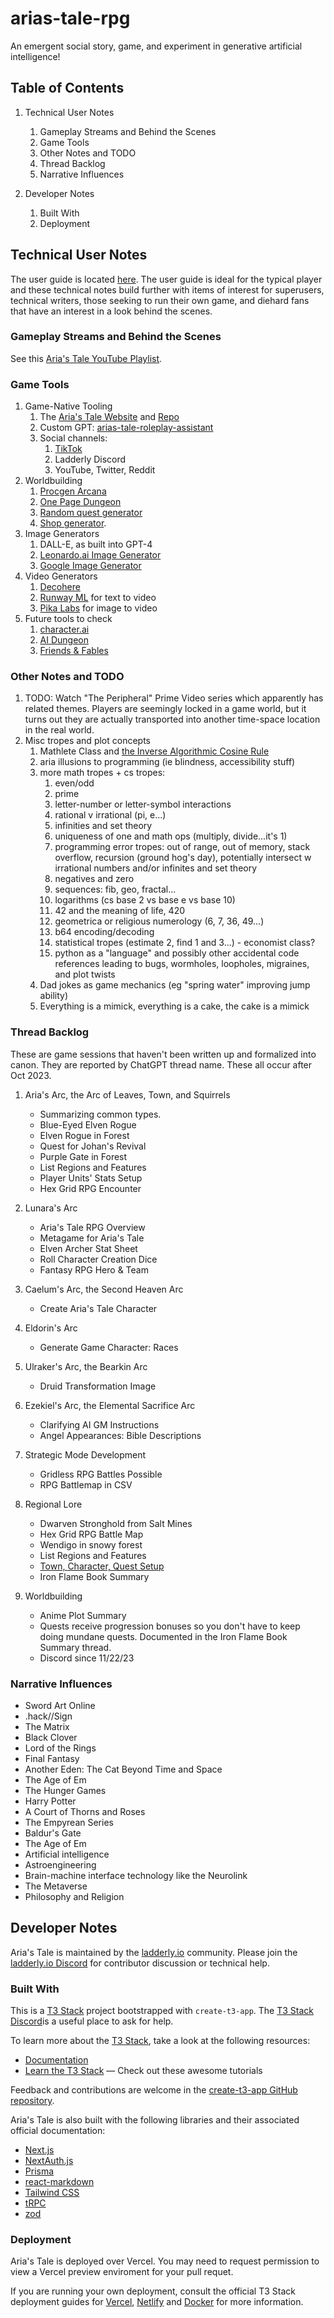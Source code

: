 # arias-tale-rpg

An emergent social story, game, and experiment in generative artificial intelligence!

## Table of Contents

1. Technical User Notes

   1. Gameplay Streams and Behind the Scenes
   2. Game Tools
   3. Other Notes and TODO
   4. Thread Backlog
   5. Narrative Influences

2. Developer Notes

   1. Built With
   2. Deployment

## Technical User Notes

The user guide is located [here](https://ariastale.com/game-manual). The user guide is ideal for the typical player and these technical notes build further with items of interest for superusers, technical writers, those seeking to run their own game, and diehard fans that have an interest in a look behind the scenes.

### Gameplay Streams and Behind the Scenes

See this [Aria's Tale YouTube Playlist](https://www.youtube.com/playlist?list=PL4hsXTgWARMwAaXEEQkGbD6JImaBrCTpM).

### Game Tools

1. Game-Native Tooling
   1. The [Aria's Tale Website](https://arias-tale-rpg.vercel.app/) and [Repo](https://github.com/Vandivier/arias-tale-rpg)
   2. Custom GPT: [arias-tale-roleplay-assistant](https://chat.openai.com/g/g-V5UqBQLKh-arias-tale-roleplay-assistant)
   3. Social channels:
      1. [TikTok](https://www.tiktok.com/@arias.tale.game)
      2. Ladderly Discord
      3. YouTube, Twitter, Reddit
2. Worldbuilding
   1. [Procgen Arcana](https://watabou.github.io/news.html)
   2. [One Page Dungeon](https://watabou.itch.io/one-page-dungeon)
   3. [Random quest generator](https://donjon.bin.sh/fantasy/adventure/)
   4. [Shop generator](https://donjon.bin.sh/d20/magic/shop.html).
3. Image Generators
   1. DALL-E, as built into GPT-4
   2. [Leonardo.ai Image Generator](https://leonardo.ai/)
   3. [Google Image Generator](https://www.google.com/search/images/)
4. Video Generators
   1. [Decohere](https://app.decohere.ai/turbo)
   2. [Runway ML](app.runwayml.com) for text to video
   3. [Pika Labs](https://pika.art/) for image to video
5. Future tools to check
   1. [character.ai](https://beta.character.ai/)
   2. [AI Dungeon](https://aidungeon.com/)
   3. [Friends & Fables](https://www.fables.gg/features)

### Other Notes and TODO

1. TODO: Watch "The Peripheral" Prime Video series which apparently has related themes. Players are seemingly locked in a game world, but it turns out they are actually transported into another time-space location in the real world.
2. Misc tropes and plot concepts
   1. Mathlete Class and [the Inverse Algorithmic Cosine Rule](https://www.youtube.com/watch?v=J5DgMm14ioc)
   2. aria illusions to programming (ie blindness, accessibility stuff)
   3. more math tropes + cs tropes:
      1. even/odd
      2. prime
      3. letter-number or letter-symbol interactions
      4. rational v irrational (pi, e...)
      5. infinities and set theory
      6. uniqueness of one and math ops (multiply, divide...it's 1)
      7. programming error tropes: out of range, out of memory, stack overflow, recursion (ground hog's day), potentially intersect w irrational numbers and/or infinites and set theory
      8. negatives and zero
      9. sequences: fib, geo, fractal...
      10. logarithms (cs base 2 vs base e vs base 10)
      11. 42 and the meaning of life, 420
      12. geometrica or religious numerology (6, 7, 36, 49...)
      13. b64 encoding/decoding
      14. statistical tropes (estimate 2, find 1 and 3...) - economist class?
      15. python as a "language" and possibly other accidental code references leading to bugs, wormholes, loopholes, migraines, and plot twists
   4. Dad jokes as game mechanics (eg "spring water" improving jump ability)
   5. Everything is a mimick, everything is a cake, the cake is a mimick

### Thread Backlog

These are game sessions that haven't been written up and formalized into canon. They are reported by ChatGPT thread name. These all occur after Oct 2023.

1. Aria's Arc, the Arc of Leaves, Town, and Squirrels

   - Summarizing common types.
   - Blue-Eyed Elven Rogue
   - Elven Rogue in Forest
   - Quest for Johan's Revival
   - Purple Gate in Forest
   - List Regions and Features
   - Player Units' Stats Setup
   - Hex Grid RPG Encounter

2. Lunara's Arc

   - Aria's Tale RPG Overview
   - Metagame for Aria's Tale
   - Elven Archer Stat Sheet
   - Roll Character Creation Dice
   - Fantasy RPG Hero & Team

3. Caelum's Arc, the Second Heaven Arc

   - Create Aria's Tale Character

4. Eldorin's Arc

   - Generate Game Character: Races

5. Ulraker's Arc, the Bearkin Arc

   - Druid Transformation Image

6. Ezekiel's Arc, the Elemental Sacrifice Arc

   - Clarifying AI GM Instructions
   - Angel Appearances: Bible Descriptions

7. Strategic Mode Development

   - Gridless RPG Battles Possible
   - RPG Battlemap in CSV

8. Regional Lore

   - Dwarven Stronghold from Salt Mines
   - Hex Grid RPG Battle Map
   - Wendigo in snowy forest
   - List Regions and Features
   - [Town, Character, Quest Setup
     ](https://chat.openai.com/share/9bb91cf2-1037-482b-aed6-13964456ac69)
   - Iron Flame Book Summary

9. Worldbuilding

   - Anime Plot Summary
   - Quests receive progression bonuses so you don't have to keep doing mundane quests. Documented in the Iron Flame Book Summary thread.
   - Discord since 11/22/23

### Narrative Influences

- Sword Art Online
- .hack//Sign
- The Matrix
- Black Clover
- Lord of the Rings
- Final Fantasy
- Another Eden: The Cat Beyond Time and Space
- The Age of Em
- The Hunger Games
- Harry Potter
- A Court of Thorns and Roses
- The Empyrean Series
- Baldur's Gate
- The Age of Em
- Artificial intelligence
- Astroengineering
- Brain-machine interface technology like the Neurolink
- The Metaverse
- Philosophy and Religion

## Developer Notes

Aria's Tale is maintained by the [ladderly.io](https://ladderly.io) community. Please join the [ladderly.io Discord](https://discord.gg/fAg6Xa4uxc) for contributor discussion or technical help.

### Built With

This is a [T3 Stack](https://create.t3.gg/) project bootstrapped with `create-t3-app`. The [T3 Stack Discord](https://t3.gg/discord)is a useful place to ask for help.

To learn more about the [T3 Stack](https://create.t3.gg/), take a look at the following resources:

- [Documentation](https://create.t3.gg/)
- [Learn the T3 Stack](https://create.t3.gg/en/faq#what-learning-resources-are-currently-available) — Check out these awesome tutorials

Feedback and contributions are welcome in the [create-t3-app GitHub repository](https://github.com/t3-oss/create-t3-app).

Aria's Tale is also built with the following libraries and their associated official documentation:

- [Next.js](https://nextjs.org)
- [NextAuth.js](https://next-auth.js.org)
- [Prisma](https://prisma.io)
- [react-markdown](https://remarkjs.github.io/react-markdown/)
- [Tailwind CSS](https://tailwindcss.com)
- [tRPC](https://trpc.io)
- [zod](https://zod.dev/)

### Deployment

Aria's Tale is deployed over Vercel. You may need to request permission to view a Vercel preview enviroment for your pull requet.

If you are running your own deployment, consult the official T3 Stack deployment guides for [Vercel](https://create.t3.gg/en/deployment/vercel), [Netlify](https://create.t3.gg/en/deployment/netlify) and [Docker](https://create.t3.gg/en/deployment/docker) for more information.
